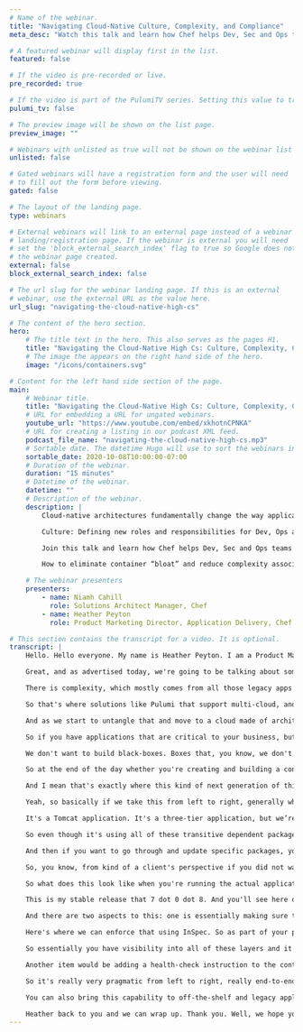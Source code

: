 ```yaml
---
# Name of the webinar.
title: "Navigating Cloud-Native Culture, Complexity, and Compliance"
meta_desc: "Watch this talk and learn how Chef helps Dev, Sec and Ops teams overcome better work together via a codified approach to application delivery."

# A featured webinar will display first in the list.
featured: false

# If the video is pre-recorded or live.
pre_recorded: true

# If the video is part of the PulumiTV series. Setting this value to true will list the video in the "PulumiTV" section.
pulumi_tv: false

# The preview image will be shown on the list page.
preview_image: ""

# Webinars with unlisted as true will not be shown on the webinar list
unlisted: false

# Gated webinars will have a registration form and the user will need
# to fill out the form before viewing.
gated: false

# The layout of the landing page.
type: webinars

# External webinars will link to an external page instead of a webinar
# landing/registration page. If the webinar is external you will need
# set the 'block_external_search_index' flag to true so Google does not index
# the webinar page created.
external: false
block_external_search_index: false

# The url slug for the webinar landing page. If this is an external
# webinar, use the external URL as the value here.
url_slug: "navigating-the-cloud-native-high-cs"

# The content of the hero section.
hero:
    # The title text in the hero. This also serves as the pages H1.
    title: "Navigating the Cloud-Native High Cs: Culture, Complexity, Compliance"
    # The image the appears on the right hand side of the hero.
    image: "/icons/containers.svg"

# Content for the left hand side section of the page.
main:
    # Webinar title.
    title: "Navigating the Cloud-Native High Cs: Culture, Complexity, Compliance"
    # URL for embedding a URL for ungated webinars.
    youtube_url: "https://www.youtube.com/embed/xkhotnCPNKA"
    # URL for creating a listing in our podcast XML feed.
    podcast_file_name: "navigating-the-cloud-native-high-cs.mp3"
    # Sortable date. The datetime Hugo will use to sort the webinars in date order.
    sortable_date: 2020-10-08T10:00:00-07:00
    # Duration of the webinar.
    duration: "15 minutes"
    # Datetime of the webinar.
    datetime: ""
    # Description of the webinar.
    description: |
        Cloud-native architectures fundamentally change the way applications are built and delivered and introduce a sea of new challenges that need to be overcome including:

        Culture: Defining new roles and responsibilities for Dev, Ops and Security team members. Complexity: Jumping into a new technology while trying to modernize and maintain legacy systems. Compliance: Dealing with cascading dependency updates, minimizing attack surfaces, avoiding container misconfigurations, and building a hardened pipeline that becomes the single source of truth.

        Join this talk and learn how Chef helps Dev, Sec and Ops teams overcome better work together via a codified approach to application delivery. During the demonstration you’ll see:

        How to eliminate container “bloat” and reduce complexity associated with dependency updates with application definition How to apply a shift-left approach to system hardening that applies both to the container and the host the container in running on How Chef fits into pipelines, integrates with tools like Pulumi and helps secure the pipeline.

    # The webinar presenters
    presenters:
        - name: Niamh Cahill
          role: Solutions Architect Manager, Chef
        - name: Heather Peyton
          role: Product Marketing Director, Application Delivery, Chef

# This section contains the transcript for a video. It is optional.
transcript: |
    Hello. Hello everyone. My name is Heather Peyton. I am a Product Marketing Director at Chef, responsible for the application delivery side of the house, and along with me today, I have Niamh Cahill, Niamh if you want to go ahead and introduce yourself. Yeah, thank you., Heather. Hey, my name is Niamh Cahill, I’m the Solution Architect Manager for the West Coast for Chef, I’m very happy to be here today, and I love working in dev-ops with all of our customers.

    Great, and as advertised today, we're going to be talking about some of the challenges organizations face, especially from the operational side of the house as they adopt cloud native architectures and how Chef helps them overcome those. So, you look at studies across the industry. Commonly, you see these, these top challenges highlighted. Culture. Complexity. And Compliance. And there's a great quote over here from Gartner talking about the you know, the move to cloud native is not simple. There's cultural changes, more things shift left, more things are done in the development side of the house.

    There is complexity, which mostly comes from all those legacy apps that have to be untangled and then there's compliance. And when you look at this picture, we see compliance many times as its own thing, and to be successful in cloud native, we really want to start thinking about compliance across the whole process. Niamh, did you want to throw anything in on that? Yeah, absolutely. I think really what's key here when you're trying to overcome the complexity and the learning curve, is cooperation between the teams and you really want to find a framework and a tool-set that enables that cooperation.

    So that's where solutions like Pulumi that support multi-cloud, and different kinds of technologies as well as Chef and Chef Habitat and InSpec, really enable all of these different circles to come together. And honestly, compliance shouldn't be over here on its own, right? It should be layered in across everything that you do along with security. Exactly. So moving along when we think about complexity, right, we think about something that looks like this. I like to call this the mess in the middle and that's what dev-ops is addressing, you know, all the tendency, all the dependencies, all the tools, all the things that have to be done to take an application from dev to release.

    And as we start to untangle that and move to a cloud made of architectures, we’re really trying to break application components, instructions for delivering, into smaller and smaller pieces that can be more easily managed. And so as we move from coding applications to assembling applications, more and more tasks become codified and automated. And there's a great quote from Gartner here that addresses that and this is really Chef’s approach to helping clients move from their. existing architectures into cloud native architectures. What we do is we provide a common approach for defining applications and breaking them into those smaller and smaller pieces that not only works for cloud native architected applications, but existing applications.

    So if you have applications that are critical to your business, but you're not going to rewrite for five years and you want to be more efficient, this process of application definition can help you gain a lot of those economies of scale and manageability that you see with cloud native architectures without having to rewrite them. So application definition. This is really the process of defining everything that application needs to be built, run, and managed, then packaged into a single artifact that's infrastructure independent, and can be run anywhere, and deploy it on-demand as part of a pipeline. But then we have a new challenge to consider as we mature this.

    We don't want to build black-boxes. Boxes that, you know, we don't know where the dependencies are coming from or what are the transitive dependencies, or, you know, what version is actually running, and who owns that version and updating it? What was the base O-S and security policies? And Niamh, I know this is an area you talk to clients a lot about, did you have any more insight here? Yeah, I think that you know really making it, making the process really clear about what your transitive dependencies are, where you're supposed to get your packages from, what packages are approved for use within your environment, and really a whole, you know, implementing a strategy around package management is very important.

    So at the end of the day whether you're creating and building a container, or you're just applying a regular application that might be more legacy, these questions and the the whole challenge of managing those packages, versioning, deployment, etc., remains the same. So it becomes very important as you're deploying to multiple different environments with legacy apps that might include certain layers that are more up-to-date and cloud native. It's a lot to get your arms around and what I hear a lot is really, you know, how do we approach that from a strategy perspective? How do you really incorporate a framework that enables and allows your developers to focus their time on development rather than the actual build and deploy process? Yeah, great.

    And I mean that's exactly where this kind of next generation of thinking around packaging, strategy, management, comes into play where after we define the application and we've created these atomic, small pieces and we have single artifacts. We also Implement a strategy for tracking and managing those packages, so that we can see what's in them and manage them better across the organization. And along that plane is the integration plane, right? You want also those packages to be consumable across your dev-ops tool-chain and other solutions. And by doing that then we end up with a transparent package that's easy to audit, easy to manage, and easy to update. And with that then, Niamh I’ll turn it over to you, who’s going to like take us through the demo and show more of this.

    Yeah, so basically if we take this from left to right, generally what you want to do is you want to be building an application package that is as skinny and minimal as you need it. As it can be. You don't want to be including transitive dependencies, you won't be able to run that package in numerous different environments. Potentially run that under a container format. And then once you produce your container you want to make sure that the container is functional, that it's compliant, and then that you can easily deploy it and understand that it's securely deployed and that there is no security gaps exposed. And with that, I'm going to pivot over to the demo really quickly. So if we take a look at how Chef’s and the Chef Solution Stack, along with solutions like Pulumi enable this process, Chef Habitat really brings a mature capability to the package management layer. So what we're looking at here is an application.

    It's a Tomcat application. It's a three-tier application, but we’re really looking at the front-end here, and what we're defining here within Habitat is the ability to say. okay, these are the layers that are required to build this application. So included in that would be the build dependencies of, obviously Maven and Corretto, and then in order to run this application, we need these layers, we need Tomcat, when you Corretto and we need Mongo Tools in order to connect into our MondgoDB back-end. And so as you're going through and building the package with Habitat it is only Including the run-time libraries that it needs in the resulting package.

    So even though it's using all of these transitive dependent packages in order to build your Tomcat application, it is not including those in the resulting package. What that means is you have a very small deployment application package that has everything that it requires to run that application within any environment, and within any platform, including container formats. And, you know, even though we only said hey, we're using Maven in order to build this application, you'll see that all of Maven in-turn depends on all of these other packages and you have very clear visibility into what version of those packages is being used within this particular application.

    And then if you want to go through and update specific packages, you can. What this enables you to do, is to build a very small, skinny container, and in a lot of the container build approaches, you'll see that you'll typically start to install an application on an O-S container like Alpine or you know, the base bunch of container of the day, but what we're doing with the Habitat is that Habitat application plan allows you to build an application container from scratch, which only contains these application libraries that are needed as well as a scratch O-S. It also allows you to specify an application service user.

    So, you know, from kind of a client's perspective if you did not want to run your application as root within the container, you can specify that within your application Habitat plan here. So you could change that package service user to root, and that is the user that we will use within the container itself. And bear in mind that this application build process, as well as the container build process, can be leveraged as part of a —, a pipeline. And then once that container itself is built, it's available to run within your environment. And typically, what we recommend doing is if you're deploying to something like kubernetes, you can update your kubernetes manifest or your home-charge with the specific tag version. We will automatically export with this tag, but you can control the tag formatting.

    So what does this look like when you're running the actual application within your environment? Well, what this looks like is essentially, it we pivot over to Chef automate. What Habitat does is it also gives you visibility into what the deployment and run-time status of your application is. And, you know, one of the best practices is to always have a health-check and status-check within your application, which Habitat can help you enforce. So not only now do you have a container that's running a very thin version of your application and the application libraries, but you also have operational visibility into whether or not that application was visible in its deployment. So you'll see here, I have my application package that was deployed.

    This is my stable release that 7 dot 0 dot 8. And you'll see here on the right-hand side, I deployed this to five different instances and they are all up and running correctly. If they were not deployed correctly, we would have a critical warning in here and you can easily fall back to the last known, good package version or container. If we talk about on the security and compliance side what Chef brings to the table in this layer, is really the ability to ensure that as you're deploying, that you're deploying in a compliant and a secure manner.

    And there are two aspects to this: one is essentially making sure that your containers are compliant to your security standards. So it's much more than just vulnerability scanning. It's really making sure that your run-time configurations for your containers, as well as kubernetes, are secure and properly configured. And it doesn't matter if you're running in a managed service in the cloud, or if you're running docker hosts yourself, or kubernetes environments yourself, if you scroll down here, you'll see that a lot of the settings that we can automatically check for, they align to C-I-S recommended best practices, but they're also really pragmatic. So if you think about, you know, where we defined a non-root user as part of our Habitat package and we have that ability.

    Here's where we can enforce that using InSpec. So as part of your pipeline, what you would do, is you would run an InSpec check against your build container and you would ensure that container does not have the setting to run the application as root, which is simply, you know, that's just best secure practices. There's other obvious ones, like do not store secrets in docker files, but also install verified packages only. And if we link that back to Habitat as well, is how do you ensure that a package is verified? Well, with Habitat you have your blessed packages that are part of your Habitat origin, and essentially you have visibility into which packages are used within which applications and how those map back into your images. And you have reportability there as well.

    So essentially you have visibility into all of these layers and it's reported into your compliance overview. There's, you know, do not install unnecessary packages in the container. And if you look at this, a lot of these right here are just, you know, within InSpec itself. It's um, it could be a manual check, but if you build this into part of your pipeline, essentially you make sure that you're secure and compliant across all of the different layers.

    Another item would be adding a health-check instruction to the container image. So part of what we do with habitat is we automatically have that health-check included as part of your application build. That's what gives you visibility into the applications tab here in our Chef automate layer. So we bring all of these capabilities over to the kubernetes side as well. So as you're running your kubernetes environments, we can similarly check that your pods and your name-spaces are running in a secure manner, that they are not open to the world, that you have correct traffic configuration, um, configured on your kubernetes clusters.

    So it's really very pragmatic from left to right, really end-to-end security and compliance for not only docker containers, or containers in general, but also just running application packages. And I also want to mention one last thing before we finish the demo, which is, this capability is amazing.

    You can also bring this capability to off-the-shelf and legacy applications, I want to highlight that, so, you know, as you go through your Habitat application definition, your plan definition, you can actually simply without even building the application, copy your binary into the Habitat package and leverage the same deploy and install mechanisms as well as all of the compliance and security that comes with that. For those off-the-shelf as well as legacy applications. So that's it for the demo.

    Heather back to you and we can wrap up. Thank you. Well, we hope you enjoyed our lightning session on how Chef helps navigate the high C’s. With that we hope to see you virtually during the rest of the event and please feel free to reach out to us with any additional questions. Thanks Heather. Thank you very much, bye!
---
```

